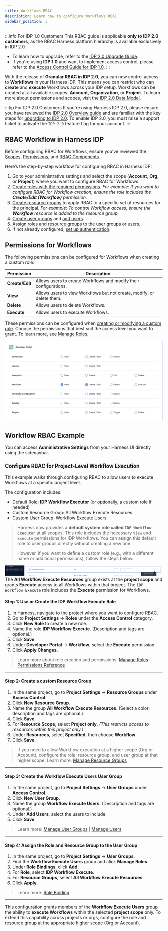 ```yaml
---
title: Workflows RBAC 
description: Learn how to configure Workflows RBAC. 
sidebar_position: 3
---
```

:::info For IDP 1.0 Customers
This RBAC guide is applicable **only to IDP 2.0 customers**, as the RBAC Harness platform hierarchy is available exclusively in IDP 2.0.
* To learn how to upgrade, refer to the [IDP 2.0 Upgrade Guide](/docs/internal-developer-portal/idp-2o-overview/migrating-idp-2o.md).
* If you're using **IDP 1.0** and want to implement access control, please refer to the [Access Control Guide for IDP 1.0](#permissions--resource-scopes).
:::

With the release of **Granular RBAC in IDP 2.0**, you can now control access to **Workflows** in your Harness IDP. This means you can restrict who can **create** and **execute** Workflows across your IDP setup. Workflows can be created at all available scopes: **Account**, **Organization**, or **Project**.
To learn more about permissions and scopes, visit the [IDP 2.0 Data Model](/docs/internal-developer-portal/catalog/data-model.md).

:::tip For IDP 2.0 Customers
If you're using Harness IDP 2.0, please ensure you have reviewed the [IDP 2.0 Overview guide](/docs/internal-developer-portal/idp-2o-overview/2-0-overview-and-upgrade-path.md) and are familiar with the key steps for [upgrading to IDP 2.0](/docs/internal-developer-portal/idp-2o-overview/migrating-idp-2o.md). To enable IDP 2.0, you must raise a support ticket to activate the `IDP_2_0` feature flag for your account.
:::

## RBAC Workflow in Harness IDP

Before configuring RBAC for Workflows, ensure you’ve reviewed the [Scopes](/docs/internal-developer-portal/rbac/scopes#scopes), [Permissions](/docs/internal-developer-portal/rbac/scopes#permissions--resources), and [RBAC Components](/docs/internal-developer-portal/rbac/scopes#rbac-components).

Here’s the step-by-step workflow for configuring RBAC in Harness IDP:

1. Go to your administrative settings and select the scope (**Account**, **Org**, or **Project**) where you want to configure RBAC for Workflows.
2. [Create roles with the required permissions](https://developer.harness.io/docs/platform/role-based-access-control/add-manage-roles).
   *For example: If you want to configure RBAC for Workflow creation, ensure the role includes the **Create/Edit (Workflow)** permission.*
3. [Create resource groups](https://developer.harness.io/docs/platform/role-based-access-control/add-resource-groups) to apply RBAC to a specific set of resources for the principal.
   *For example: To control Workflow access, ensure the **Workflow** resource is added to the resource group.*
4. [Create user groups](https://developer.harness.io/docs/platform/role-based-access-control/add-user-groups) and [add users](https://developer.harness.io/docs/platform/role-based-access-control/add-users).
5. [Assign roles and resource groups](https://developer.harness.io/docs/platform/role-based-access-control/rbac-in-harness#role-binding) to the user groups or users.
6. If not already configured, [set up authentication](https://developer.harness.io/docs/platform/authentication/authentication-overview).

## Permissions for Workflows

The following permissions can be configured for Workflows when creating a custom role:

| **Permission**  | **Description**                                                        |
| --------------- | ---------------------------------------------------------------------- |
| **Create/Edit** | Allows users to create Workflows and modify their configurations.      |
| **View**        | Allows users to view Workflows but not create, modify, or delete them. |
| **Delete**      | Allows users to delete Workflows.                                      |
| **Execute**     | Allows users to execute Workflows.                                     |

These permissions can be configured when [creating or modifying a custom role](https://developer.harness.io/docs/platform/role-based-access-control/add-manage-roles). Choose the permissions that best suit the access level you want to grant.
To learn more, see [Manage Roles](https://developer.harness.io/docs/platform/role-based-access-control/add-manage-roles).

![](./static/workflows-permissions.png)

## Workflow RBAC Example

You can access **Administrative Settings** from your Harness UI directly using the sidenavbar. 

<DocVideo src="https://app.tango.us/app/embed/1dcbc9e9-70f4-49e7-bbec-6a2c94c97ae7" title="Create the IDP Catalog Create Role" />


### Configure RBAC for Project-Level Workflow Execution

This example walks through configuring RBAC to allow users to execute Workflows at a specific project level.

The configuration includes:

* Default Role: **IDP Workflow Executor** (or optionally, a custom role if needed)
* Custom Resource Group: All Workflow Execute Resources
* Custom User Group: Workflow Execute Users

> Harness now provides a **default system role called `IDP Workflow Executor`** at all scopes. This role includes the necessary `View` and `Execute` permissions for IDP Workflows. You can assign this default role to user groups directly without creating a new one.
>
> However, if you want to define a custom role (e.g., with a different name or additional permissions), follow the steps below.

![](./static/default-workflow-rbac.png)
The **All Workflow Execute Resources** group exists at the **project scope** and grants **Execute** access to all Workflows within that project. The `IDP Workflow Execute` role includes the **Execute** permission for Workflows.



#### Step 1: Use or Create the IDP Workflow Execute Role

1. In Harness, navigate to the project where you want to configure RBAC.
2. Go to **Project Settings** → **Roles** under the **Access Control** category.
3. Click **New Role** to create a new role.
4. Name the role **IDP Workflow Execute**. (Description and tags are optional.)
5. Click **Save**.
6. Under **Developer Portal** → **Workflow**, select the **Execute** permission.
7. Click **Apply Changes**.

> Learn more about role creation and permissions: [Manage Roles](https://developer.harness.io/docs/platform/role-based-access-control/add-manage-roles) | [Permissions Reference](https://developer.harness.io/docs/platform/role-based-access-control/permissions-reference/)

---

#### Step 2: Create a custom Resource Group

1. In the same project, go to **Project Settings** → **Resource Groups** under **Access Control**.
2. Click **New Resource Group**.
3. Name the group **All Workflow Execute Resources**. (Select a color; description and tags are optional.)
4. Click **Save**.
5. For **Resource Scope**, select **Project only**.
   *(This restricts access to resources within this project only.)*
6. Under **Resources**, select **Specified**, then choose **Workflow**.
7. Click **Save**.

> If you need to allow Workflow execution at a higher scope (Org or Account), configure the role, resource group, and user group at that higher scope.
> Learn more: [Manage Resource Groups](https://developer.harness.io/docs/platform/role-based-access-control/add-resource-groups)

---

#### Step 3: Create the Workflow Execute Users User Group

1. In the same project, go to **Project Settings** → **User Groups** under **Access Control**.
2. Click **New User Group**.
3. Name the group **Workflow Execute Users**. (Description and tags are optional.)
4. Under **Add Users**, select the users to include.
5. Click **Save**.

> Learn more: [Manage User Groups](https://developer.harness.io/docs/platform/role-based-access-control/add-user-groups) | [Manage Users](https://developer.harness.io/docs/platform/role-based-access-control/add-users)

---

#### Step 4: Assign the Role and Resource Group to the User Group

1. In the same project, go to **Project Settings** → **User Groups**.
2. Find the **Workflow Execute Users** group and click **Manage Roles**.
3. Under **Role Bindings**, click **Add**.
4. For **Role**, select **IDP Workflow Execute**.
5. For **Resource Groups**, select **All Workflow Execute Resources**.
6. Click **Apply**.

> Learn more: [Role Binding](https://developer.harness.io/docs/platform/role-based-access-control/rbac-in-harness/#role-binding)

---

This configuration grants members of the **Workflow Execute Users** group the ability to **execute Workflows** within the selected **project scope** only. To extend this capability across projects or orgs, configure the role and resource group at the appropriate higher scope (Org or Account).